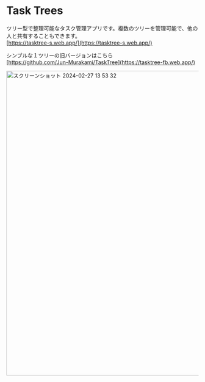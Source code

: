 # Task Trees

ツリー型で整理可能なタスク管理アプリです。複数のツリーを管理可能で、他の人と共有することもできます。  
[https://tasktree-s.web.app/](https://tasktree-s.web.app/)

シンプルな１ツリーの旧バージョンはこちら  
[https://github.com/Jun-Murakami/TaskTree](https://tasktree-fb.web.app/)

<img width="799" alt="スクリーンショット 2024-02-27 13 53 32" src="https://github.com/Jun-Murakami/TaskTrees/assets/126404131/b65f2b80-9664-4802-aec7-0b336671e283">
